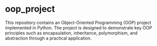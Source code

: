# oop_project
This repository contains an Object-Oriented Programming (OOP) project implemented in Python. The project is designed to demonstrate key OOP principles such as encapsulation, inheritance, polymorphism, and abstraction through a practical application.
